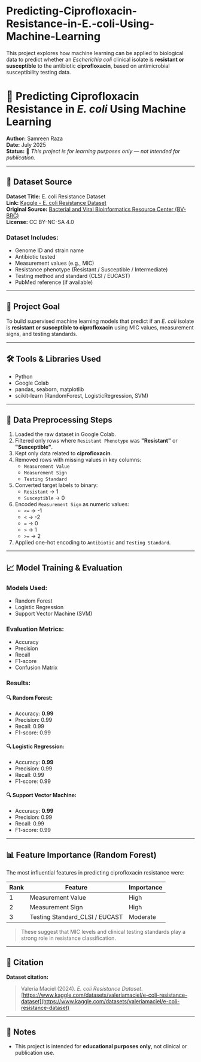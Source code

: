 # Predicting-Ciprofloxacin-Resistance-in-E.-coli-Using-Machine-Learning
This project explores how machine learning can be applied to biological data to predict whether an *Escherichia coli* clinical isolate is **resistant or susceptible** to the antibiotic **ciprofloxacin**, based on antimicrobial susceptibility testing data.

# 🧬 Predicting Ciprofloxacin Resistance in *E. coli* Using Machine Learning

**Author:** Samreen Raza  
**Date:** July 2025  
**Status:** 🚧 *This project is for learning purposes only — not intended for publication.*  

---

## 📂 Dataset Source

**Dataset Title:** E. coli Resistance Dataset  
**Link:** [Kaggle - E. coli Resistance Dataset](https://www.kaggle.com/datasets/valeriamaciel/e-coli-resistance-dataset)  
**Original Source:** [Bacterial and Viral Bioinformatics Resource Center (BV-BRC)](https://www.bv-brc.org/)  
**License:** CC BY-NC-SA 4.0  

### Dataset Includes:
- Genome ID and strain name  
- Antibiotic tested  
- Measurement values (e.g., MIC)  
- Resistance phenotype (Resistant / Susceptible / Intermediate)  
- Testing method and standard (CLSI / EUCAST)  
- PubMed reference (if available)  

---

## 🎯 Project Goal

To build supervised machine learning models that predict if an *E. coli* isolate is **resistant or susceptible to ciprofloxacin** using MIC values, measurement signs, and testing standards.

---

## 🛠️ Tools & Libraries Used

- Python  
- Google Colab  
- pandas, seaborn, matplotlib  
- scikit-learn (RandomForest, LogisticRegression, SVM)

---

## 🧹 Data Preprocessing Steps

1. Loaded the raw dataset in Google Colab.
2. Filtered only rows where `Resistant Phenotype` was **"Resistant"** or **"Susceptible"**.
3. Kept only data related to **ciprofloxacin**.
4. Removed rows with missing values in key columns:  
   - `Measurement Value`  
   - `Measurement Sign`  
   - `Testing Standard`
5. Converted target labels to binary:  
   - `Resistant` → 1  
   - `Susceptible` → 0  
6. Encoded `Measurement Sign` as numeric values:  
   - `<=` → -1  
   - `<` → -2  
   - `=` → 0  
   - `>` → 1  
   - `>=` → 2  
7. Applied one-hot encoding to `Antibiotic` and `Testing Standard`.

---

## 📈 Model Training & Evaluation

### Models Used:
- Random Forest
- Logistic Regression
- Support Vector Machine (SVM)

### Evaluation Metrics:
- Accuracy  
- Precision  
- Recall  
- F1-score  
- Confusion Matrix  

### Results:

#### 🔍 Random Forest:
- Accuracy: **0.99**
- Precision: 0.99  
- Recall: 0.99  
- F1-score: 0.99  

#### 🔍 Logistic Regression:
- Accuracy: **0.99**
- Precision: 0.99  
- Recall: 0.99  
- F1-score: 0.99  

#### 🔍 Support Vector Machine:
- Accuracy: **0.99**
- Precision: 0.99  
- Recall: 0.99  
- F1-score: 0.99  

---

## 📊 Feature Importance (Random Forest)

The most influential features in predicting ciprofloxacin resistance were:

| Rank | Feature                        | Importance |
|------|--------------------------------|------------|
| 1    | Measurement Value              | High       |
| 2    | Measurement Sign               | High       |
| 3    | Testing Standard_CLSI / EUCAST | Moderate   |

> These suggest that MIC levels and clinical testing standards play a strong role in resistance classification.

---

## 📌 Citation

**Dataset citation:**  
> Valeria Maciel (2024). *E. coli Resistance Dataset*.  
> [https://www.kaggle.com/datasets/valeriamaciel/e-coli-resistance-dataset](https://www.kaggle.com/datasets/valeriamaciel/e-coli-resistance-dataset)

---

## 📁 Notes

- This project is intended for **educational purposes only**, not clinical or publication use.
